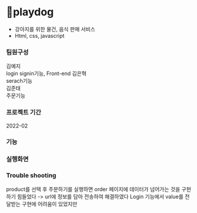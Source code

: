 # 🐶playdog  
- 강아지를 위한 물건, 음식 판매 서비스
- Html, css, javascript

### 팀원구성
김예지   
login signin기능, Front-end
김은혁  
serach기능  
김준태  
주문기능

### 프로젝트 기간
2022-02

### 기능

### 실행화면

### Trouble shooting
product를 선택 후 주문하기를 실행하면 order 페이지에 데이터가 넘어가는 것을 구현하기 힘들었다 -> url에 정보를 담아 전송하여 해결하였다
Login 기능에서 value를 전달받는 구현에 어려움이 있었지만 
